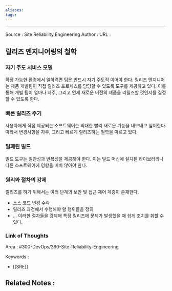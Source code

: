 ```yaml
---
aliases: 
tags:
---
```



---


Source : Site Reliability Engineering
Author : 
URL :

## 릴리즈 엔지니어링의 철학
### 자기 주도 서비스 모델
확장 가능한 환경에서 일하려면 팀은 반드시 자기 주도적 이어야 한다. 릴리즈 엔지니어는 제품 개발팀이 직접 릴리즈 프로세스를 담당할 수 있도록 도구를 제공하고 있다. 이를 통해 개별 팀이 얼마나 자주, 그리고 언제 새로운 버전의 제품을 리릴즈할 것인지를 결정할 수 있도록 한다.

### 빠른 릴리즈 주기
사용자에게 직접 제공되는 소프트웨어는 최대한 빨리 새로운 기능을 내보내고 싶어한다. 따라서 변경사항을 자주, 그리고 빠르게 릴리즈하는 철학을 따르고 있다.

### 밀폐된 빌드
빌드 도구는 일관성과 반복성을 제공해야 한다. 이는 빌드 머신에 설치된 라이브러리나 다른 소프트웨어에 영향을 미치 않아야 한다.

### 원리와 절차의 강제
릴리즈를 하기 위해서는 여러 단계의 보안 및 접근 제어 계층이 존재한다.
- 소스 코드 변경 수락
- 릴리즈 과정에서 수행해야 할 행위들을 정의
- ...
이러한 절차들을 강제해 특정 릴리즈에 문제가 발생했을 때 쉽게 조치를 취할 수 있다.

### Link of Thoughts
Area : #300-DevOps/360-Site-Reliability-Engineering 

Keywords :
- [[SRE]]

Related Notes : 
- 